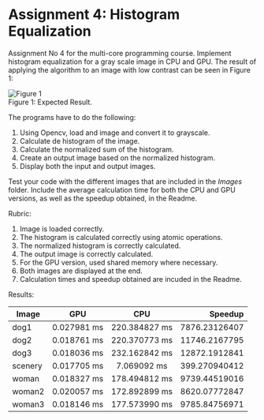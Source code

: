 # Assignment 4: Histogram Equalization

Assignment No 4 for the multi-core programming course. Implement histogram equalization for a gray scale image in CPU and GPU. The result of applying the algorithm to an image with low contrast can be seen in Figure 1:

![Figure 1](Images/histogram_equalization.png)
<br/>Figure 1: Expected Result.

The programs have to do the following:

1. Using Opencv, load and image and convert it to grayscale.
2. Calculate de histogram of the image.
3. Calculate the normalized sum of the histogram.
4. Create an output image based on the normalized histogram.
5. Display both the input and output images.

Test your code with the different images that are included in the *Images* folder. Include the average calculation time for both the CPU and GPU versions, as well as the speedup obtained, in the Readme.

Rubric:

1. Image is loaded correctly.
2. The histogram is calculated correctly using atomic operations.
3. The normalized histogram is correctly calculated.
4. The output image is correctly calculated.
5. For the GPU version, used shared memory where necessary.
6. Both images are displayed at the end.
7. Calculation times and speedup obtained are incuded in the Readme.

Results:

| Image         | GPU           | CPU           | Speedup       |
| ------------- |:-------------:|:-------------:| -------------:|
| dog1          | 0.027981 ms   | 220.384827 ms | 7876.23126407 |
| dog2          | 0.018761 ms   | 220.370773 ms | 11746.2167795 |
| dog3          | 0.018036 ms   | 232.162842 ms | 12872.1912841 |
| scenery       | 0.017705 ms   |   7.069092 ms | 399.270940412 |
| woman         | 0.018327 ms   | 178.494812 ms | 9739.44519016 |
| woman2        | 0.020057 ms   | 172.892899 ms | 8620.07772847 |
| woman3        | 0.018146 ms   | 177.573990 ms | 9785.84756971 |
